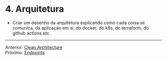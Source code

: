 # 4. Arquitetura

- Criar um desenho da arquitetura explicando como cada coisa se comunica, da aplicação em si, do docker, do k8s, do terraform, do github actions etc.

---
Anterior: [Clean Architecture](3_clean_architecture.md)  
Próximo: [Endpoints](5_endpoints.md)